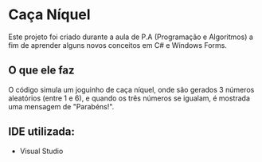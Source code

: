 # Caça Níquel

Este projeto foi criado durante a aula de P.A (Programação e Algoritmos) a fim de aprender alguns novos conceitos em C# e Windows Forms.

## O que ele faz

O código simula um joguinho de caça níquel, onde são gerados 3 números aleatórios (entre 1 e 6), e quando os três números se igualam, é mostrada uma mensagem de "Parabéns!".

## IDE utilizada:

* Visual Studio
